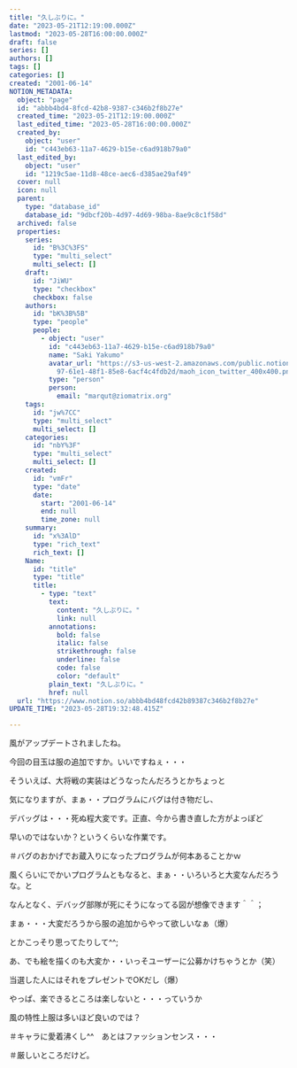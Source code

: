 ```yaml
---
title: "久しぶりに。"
date: "2023-05-21T12:19:00.000Z"
lastmod: "2023-05-28T16:00:00.000Z"
draft: false
series: []
authors: []
tags: []
categories: []
created: "2001-06-14"
NOTION_METADATA:
  object: "page"
  id: "abbb4bd4-8fcd-42b8-9387-c346b2f8b27e"
  created_time: "2023-05-21T12:19:00.000Z"
  last_edited_time: "2023-05-28T16:00:00.000Z"
  created_by:
    object: "user"
    id: "c443eb63-11a7-4629-b15e-c6ad918b79a0"
  last_edited_by:
    object: "user"
    id: "1219c5ae-11d8-48ce-aec6-d385ae29af49"
  cover: null
  icon: null
  parent:
    type: "database_id"
    database_id: "9dbcf20b-4d97-4d69-98ba-8ae9c8c1f58d"
  archived: false
  properties:
    series:
      id: "B%3C%3FS"
      type: "multi_select"
      multi_select: []
    draft:
      id: "JiWU"
      type: "checkbox"
      checkbox: false
    authors:
      id: "bK%3B%5B"
      type: "people"
      people:
        - object: "user"
          id: "c443eb63-11a7-4629-b15e-c6ad918b79a0"
          name: "Saki Yakumo"
          avatar_url: "https://s3-us-west-2.amazonaws.com/public.notion-static.com/3ad1c4\
            97-61e1-48f1-85e8-6acf4c4fdb2d/maoh_icon_twitter_400x400.png"
          type: "person"
          person:
            email: "marqut@ziomatrix.org"
    tags:
      id: "jw%7CC"
      type: "multi_select"
      multi_select: []
    categories:
      id: "nbY%3F"
      type: "multi_select"
      multi_select: []
    created:
      id: "vmFr"
      type: "date"
      date:
        start: "2001-06-14"
        end: null
        time_zone: null
    summary:
      id: "x%3AlD"
      type: "rich_text"
      rich_text: []
    Name:
      id: "title"
      type: "title"
      title:
        - type: "text"
          text:
            content: "久しぶりに。"
            link: null
          annotations:
            bold: false
            italic: false
            strikethrough: false
            underline: false
            code: false
            color: "default"
          plain_text: "久しぶりに。"
          href: null
  url: "https://www.notion.so/abbb4bd48fcd42b89387c346b2f8b27e"
UPDATE_TIME: "2023-05-28T19:32:48.415Z"

---
```

<link rel="stylesheet" href="https://cdn.jsdelivr.net/npm/katex@0.16.2/dist/katex.min.css" integrity="sha384-bYdxxUwYipFNohQlHt0bjN/LCpueqWz13HufFEV1SUatKs1cm4L6fFgCi1jT643X" crossorigin="anonymous">


風がアップデートされましたね。


今回の目玉は服の追加ですか。いいですねぇ・・・


そういえば、大将戦の実装はどうなったんだろうとかちょっと


気になりますが、まぁ・・プログラムにバグは付き物だし、


デバッグは・・・死ぬ程大変です。正直、今から書き直した方がよっぽど


早いのではないか？というくらいな作業です。


＃バグのおかげでお蔵入りになったプログラムが何本あることかｗ


風くらいにでかいプログラムともなると、まぁ・・いろいろと大変なんだろうな。と


なんとなく、デバッグ部隊が死にそうになってる図が想像できます＾＾；


まぁ・・・大変だろうから服の追加からやって欲しいなぁ（爆）


とかこっそり思ってたりして^^;


あ、でも絵を描くのも大変か・・いっそユーザーに公募かけちゃうとか（笑）


当選した人にはそれをプレゼントでOKだし（爆）


やっぱ、楽できるところは楽しないと・・・っていうか


風の特性上服は多いほど良いのでは？


＃キャラに愛着沸くし^^　あとはファッションセンス・・・


＃厳しいところだけど。

